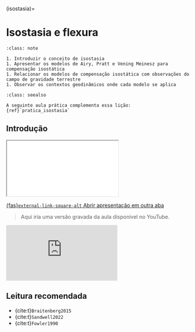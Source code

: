 (isostasia)=
# Isostasia e flexura

```{admonition} Objetivos
:class: note

1. Introduzir o conceito de isostasia
1. Apresentar os modelos de Airy, Pratt e Vening Meinesz para compensação isostática
1. Relacionar os modelos de compensação isostática com observações do campo de gravidade terrestre
1. Observar os contextos geodinâmicos onde cada modelo se aplica

```

```{admonition} 💻 Prática
:class: seealso

A seguinte aula prática complementa essa lição:
{ref}`pratica_isostasia`

```

## Introdução

<div class="ratio ratio-16x9 mb-3">
<iframe src="../slides"></iframe>
</div>

<a href="../slides" target="_blank">{fas}`external-link-square-alt` Abrir apresentação em outra aba</a>

> Aqui iria uma versão gravada da aula disponível no YouTube.

<div class="ratio ratio-16x9 mb-3">
<iframe src="https://www.youtube.com/embed/NzJmRlJCNbQ?start=78" frameborder="0" allowfullscreen></iframe>
</div>


## Leitura recomendada

* {cite:t}`Braitenberg2015`
* {cite:t}`Sandwell2022`
* {cite:t}`Fowler1990`
